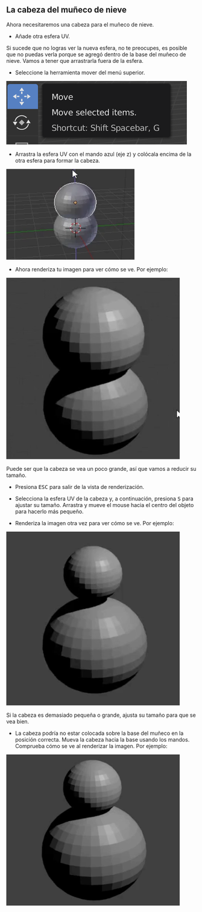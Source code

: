## La cabeza del muñeco de nieve

Ahora necesitaremos una cabeza para el muñeco de nieve.

+ Añade otra esfera UV.

Si sucede que no logras ver la nueva esfera, no te preocupes, es posible que no puedas verla porque se agregó dentro de la base del muñeco de nieve. Vamos a tener que arrastrarla fuera de la esfera.

+ Seleccione la herramienta mover del menú superior.

![Extremos de las flechas](images/move-tool.png)

+ Arrastra la esfera UV con el mando azul (eje z) y colócala encima de la otra esfera para formar la cabeza.

![Añadir la cabeza](images/blender-snowman-add-head.png)

+ Ahora renderiza tu imagen para ver cómo se ve. Por ejemplo:

![Renderizar la cabeza](images/blender-head-render-1.png)

Puede ser que la cabeza se vea un poco grande, así que vamos a reducir su tamaño.

+ Presiona <kbd>ESC</kbd> para salir de la vista de renderización.

+ Selecciona la esfera UV de la cabeza y, a continuación, presiona <kbd>S</kbd> para ajustar su tamaño. Arrastra y mueve el mouse hacia el centro del objeto para hacerlo más pequeño.

+ Renderiza la imagen otra vez para ver cómo se ve. Por ejemplo:

![Renderizar la cabeza otra vez](images/blender-head-render-2.png)

Si la cabeza es demasiado pequeña o grande, ajusta su tamaño para que se vea bien.

+ La cabeza podría no estar colocada sobre la base del muñeco en la posición correcta. Mueva la cabeza hacia la base usando los mandos. Comprueba cómo se ve al renderizar la imagen. Por ejemplo:

![Renderizar la cabeza en la base](images/blender-head-render-3.png)